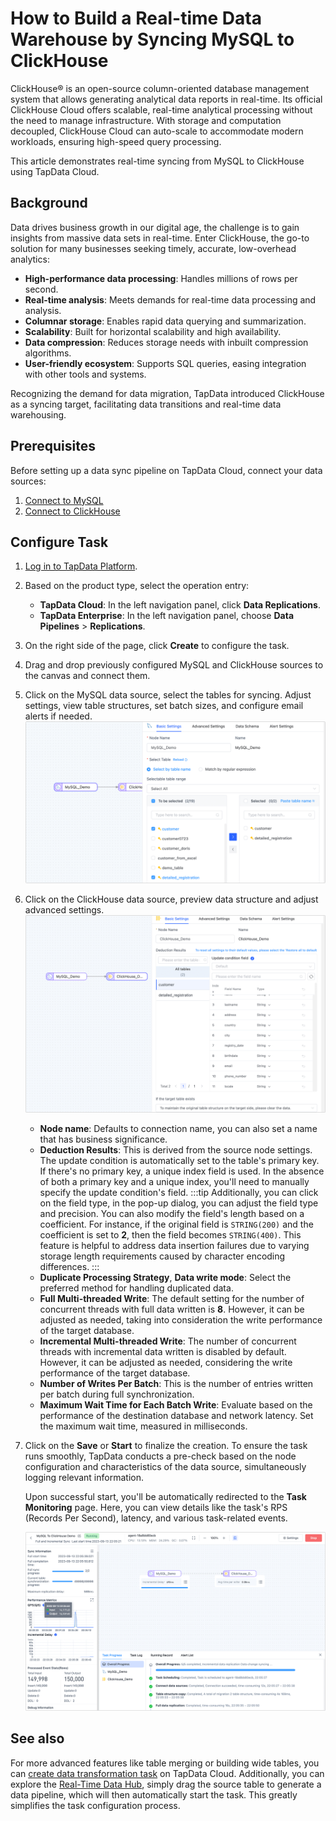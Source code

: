 # How to Build a Real-time Data Warehouse by Syncing MySQL to ClickHouse



ClickHouse® is an open-source column-oriented database management system that allows generating analytical data reports in real-time. Its official ClickHouse Cloud offers scalable, real-time analytical processing without the need to manage infrastructure. With storage and computation decoupled, ClickHouse Cloud can auto-scale to accommodate modern workloads, ensuring high-speed query processing.

This article demonstrates real-time syncing from MySQL to ClickHouse using TapData Cloud.

## Background

Data drives business growth in our digital age, the challenge is to gain insights from massive data sets in real-time. Enter ClickHouse, the go-to solution for many businesses seeking timely, accurate, low-overhead analytics:

- **High-performance data processing**: Handles millions of rows per second.
- **Real-time analysis**: Meets demands for real-time data processing and analysis.
- **Columnar storage**: Enables rapid data querying and summarization.
- **Scalability**: Built for horizontal scalability and high availability.
- **Data compression**: Reduces storage needs with inbuilt compression algorithms.
- **User-friendly ecosystem**: Supports SQL queries, easing integration with other tools and systems.

Recognizing the demand for data migration, TapData introduced ClickHouse as a syncing target, facilitating data transitions and real-time data warehousing.

## Prerequisites

Before setting up a data sync pipeline on TapData Cloud, connect your data sources:

1. [Connect to MySQL](../../connectors/on-prem-databases/mysql.md)
2. [Connect to ClickHouse](../../connectors/warehouses-and-lake/clickhouse.md)

## Configure Task

1. [Log in to TapData Platform](../../user-guide/log-in.md).

2. Based on the product type, select the operation entry:

   * **TapData Cloud**: In the left navigation panel, click **Data Replications**.
   * **TapData Enterprise**: In the left navigation panel, choose **Data Pipelines** > **Replications**.

3. On the right side of the page, click **Create** to configure the task.

4. Drag and drop previously configured MySQL and ClickHouse sources to the canvas and connect them.

5. Click on the MySQL data source, select the tables for syncing.
   Adjust settings, view table structures, set batch sizes, and configure email alerts if needed.
   ![Select Tables](../../images/warehouse_select_mysql_table.png)

6. Click on the ClickHouse data source, preview data structure and adjust advanced settings.
   ![ClickHouse Node Settings](../../images/clickhouse_node_setting.png)

   * **Node name**: Defaults to connection name, you can also set a name that has business significance.
   * **Deduction Results**: This is derived from the source node settings. The update condition is automatically set to the table's primary key. If there's no primary key, a unique index field is used. In the absence of both a primary key and a unique index, you'll need to manually specify the update condition's field.
     :::tip
     Additionally, you can click on the field type, in the pop-up dialog, you can adjust the field type and precision. You can also modify the field's length based on a coefficient. For instance, if the original field is `STRING(200)` and the coefficient is set to **2**, then the field becomes `STRING(400)`. This feature is helpful to address data insertion failures due to varying storage length requirements caused by character encoding differences.
     :::
   * **Duplicate Processing Strategy**, **Data write mode**: Select the preferred method for handling duplicated data.
   * **Full Multi-threaded Write**: The default setting for the number of concurrent threads with full data written is **8**. However, it can be adjusted as needed, taking into consideration the write performance of the target database.
   * **Incremental Multi-threaded Write**: The number of concurrent threads with incremental data written is disabled by default. However, it can be adjusted as needed, considering the write performance of the target database.
   * **Number of Writes Per Batch**: This is the number of entries written per batch during full synchronization.
   * **Maximum Wait Time for Each Batch Write**: Evaluate based on the performance of the destination database and network latency. Set the maximum wait time, measured in milliseconds.

7. Click on the **Save** or **Start** to finalize the creation. To ensure the task runs smoothly, TapData conducts a pre-check based on the node configuration and characteristics of the data source, simultaneously logging relevant information.

   Upon successful start, you'll be automatically redirected to the **Task Monitoring** page. Here, you can view details like the task's RPS (Records Per Second), latency, and various task-related events.

   ![Monitor Task](../../images/monitor_mysql_to_clickhouse.png)

## See also

For more advanced features like table merging or building wide tables, you can [create data transformation task](../../user-guide/data-development/create-task.md) on TapData Cloud. Additionally, you can explore the [Real-Time Data Hub](../../user-guide/real-time-data-hub/daas-mode/enable-daas-mode.md), simply drag the source table to generate a data pipeline, which will then automatically start the task. This greatly simplifies the task configuration process.